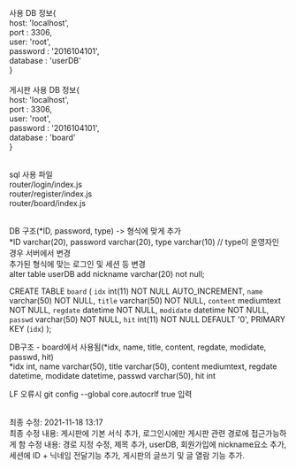 사용 DB 정보{<br>
    host: 'localhost',<br>
    port : 3306,<br>
    user: 'root',<br>
    password : '2016104101',<br>
    database : 'userDB'<br>
}<br><br>
게시판 사용 DB 정보{<br>
    host: 'localhost',<br>
    port : 3306,<br>
    user: 'root',<br>
    password : '2016104101',<br>
    database : 'board'<br>
}<br><br>

sql 사용 파일<br>
    router/login/index.js<br>
    router/register/index.js<br>
    router/board/index.js<br><br>

DB 구조(*ID, password, type) -> 형식에 맞게 추가<br>
*ID varchar(20), password varchar(20), type varchar(10) // type이 운영자인 경우 서버에서 변경<br>
추가된 형식에 맞는 로그인 및 세션 등 변경<br>
alter table userDB add nickname varchar(20) not null;<br>

CREATE TABLE `board` (
  `idx` int(11) NOT NULL AUTO_INCREMENT,
  `name` varchar(50) NOT NULL,
  `title` varchar(50) NOT NULL,
  `content` mediumtext NOT NULL,
  `regdate` datetime NOT NULL,
  `modidate` datetime NOT NULL,
  `passwd` varchar(50) NOT NULL,
  `hit` int(11) NOT NULL DEFAULT '0',
  PRIMARY KEY (`idx`)
);

DB구조 - board에서 사용됨(*idx, name, title, content, regdate, modidate, passwd, hit)<br>
*idx int, name varchar(50), title varchar(50), content mediumtext, regdate datetime, modidate datetime, passwd varchar(50), hit int<br>


LF 오류시 git config --global core.autocrlf true 입력<br><br>


최종 수정: 2021-11-18 13:17<br>
최종 수정 내용: 게시판에 기본 서식 추가, 로그인시에만 게시판 관련 경로에 접근가능하게 함
수정 내용: 경로 지정 수정, 제목 추가, userDB, 회원가입에 nickname요소 추가, 세션에 ID + 닉네임 전달기능 추가, 게시판의 글쓰기 및 글 열람 기능 추가.
